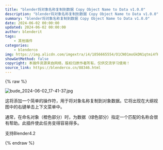 ```yaml
---
title: "blender将对象名称复制到数据 Copy Object Name to Data v1.0.0"
description: "blender将对象名称复制到数据 Copy Object Name to Data v1.0.0"
summary: "blender将对象名称复制到数据 Copy Object Name to Data v1.0.0"
date: 2024-06-02 00:00:00
updated: 2024-06-02 00:00:00
author: blenderit
tags: 
    - 其他插件
categories:
    - blenderco
img: https://img.alicdn.com/imgextra/i4/1856665554/O1CN01moGkDN1qtmi4fKcZ5_!!1856665554.jpg
showGetMethod: false
copyright: 本插件资源来自网络，版权归原作者所有，仅供交流学习使用！
source_link: https://blenderco.cn/88346.html
---
```


{% raw %}
<p><img src="https://img.alicdn.com/imgextra/i4/1856665554/O1CN01moGkDN1qtmi4fKcZ5_!!1856665554.jpg" alt="bude_2024-06-02_17-41-37.jpg"></p><p><span>这将添加一个简单的操作符，用于将对象名称复制到对象数据。它将出现在大纲视图中的右键单击上下文菜单中。</span></p><p><span>通常，在命名对象（橙色部分）时，为数据（绿色部分）指定一个匹配的名称会很有帮助。此插件使此任务变得容易得多。</span></p><p>支持Blender4.2</p>
<div style="display: none">blenderco</div>
{% endraw %}